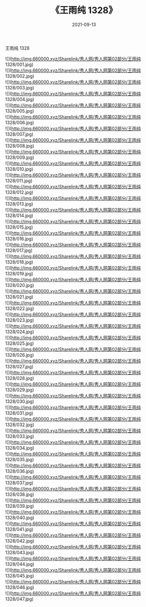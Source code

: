 ﻿---
layout: post
title:  《王雨纯 1328》
date:   2021-09-13
img: http://img.660000.xyz/Sharelink/秀人网/秀人网第02部分/王雨纯 1328/000.jpg
categories: [美女, 清纯, 唯美]
---

王雨纯 1328

  ![](http://img.660000.xyz/Sharelink/秀人网/秀人网第02部分/王雨纯 1328/001.jpg) <br> ![](http://img.660000.xyz/Sharelink/秀人网/秀人网第02部分/王雨纯 1328/002.jpg) <br> ![](http://img.660000.xyz/Sharelink/秀人网/秀人网第02部分/王雨纯 1328/003.jpg) <br> ![](http://img.660000.xyz/Sharelink/秀人网/秀人网第02部分/王雨纯 1328/004.jpg) <br> ![](http://img.660000.xyz/Sharelink/秀人网/秀人网第02部分/王雨纯 1328/005.jpg) <br> ![](http://img.660000.xyz/Sharelink/秀人网/秀人网第02部分/王雨纯 1328/006.jpg) <br> ![](http://img.660000.xyz/Sharelink/秀人网/秀人网第02部分/王雨纯 1328/007.jpg) <br> ![](http://img.660000.xyz/Sharelink/秀人网/秀人网第02部分/王雨纯 1328/008.jpg) <br> ![](http://img.660000.xyz/Sharelink/秀人网/秀人网第02部分/王雨纯 1328/009.jpg) <br> ![](http://img.660000.xyz/Sharelink/秀人网/秀人网第02部分/王雨纯 1328/010.jpg) <br> ![](http://img.660000.xyz/Sharelink/秀人网/秀人网第02部分/王雨纯 1328/011.jpg) <br> ![](http://img.660000.xyz/Sharelink/秀人网/秀人网第02部分/王雨纯 1328/012.jpg) <br> ![](http://img.660000.xyz/Sharelink/秀人网/秀人网第02部分/王雨纯 1328/013.jpg) <br> ![](http://img.660000.xyz/Sharelink/秀人网/秀人网第02部分/王雨纯 1328/014.jpg) <br> ![](http://img.660000.xyz/Sharelink/秀人网/秀人网第02部分/王雨纯 1328/015.jpg) <br> ![](http://img.660000.xyz/Sharelink/秀人网/秀人网第02部分/王雨纯 1328/016.jpg) <br> ![](http://img.660000.xyz/Sharelink/秀人网/秀人网第02部分/王雨纯 1328/017.jpg) <br> ![](http://img.660000.xyz/Sharelink/秀人网/秀人网第02部分/王雨纯 1328/018.jpg) <br> ![](http://img.660000.xyz/Sharelink/秀人网/秀人网第02部分/王雨纯 1328/019.jpg) <br> ![](http://img.660000.xyz/Sharelink/秀人网/秀人网第02部分/王雨纯 1328/020.jpg) <br> ![](http://img.660000.xyz/Sharelink/秀人网/秀人网第02部分/王雨纯 1328/021.jpg) <br> ![](http://img.660000.xyz/Sharelink/秀人网/秀人网第02部分/王雨纯 1328/022.jpg) <br> ![](http://img.660000.xyz/Sharelink/秀人网/秀人网第02部分/王雨纯 1328/023.jpg) <br> ![](http://img.660000.xyz/Sharelink/秀人网/秀人网第02部分/王雨纯 1328/024.jpg) <br> ![](http://img.660000.xyz/Sharelink/秀人网/秀人网第02部分/王雨纯 1328/025.jpg) <br> ![](http://img.660000.xyz/Sharelink/秀人网/秀人网第02部分/王雨纯 1328/026.jpg) <br> ![](http://img.660000.xyz/Sharelink/秀人网/秀人网第02部分/王雨纯 1328/027.jpg) <br> ![](http://img.660000.xyz/Sharelink/秀人网/秀人网第02部分/王雨纯 1328/028.jpg) <br> ![](http://img.660000.xyz/Sharelink/秀人网/秀人网第02部分/王雨纯 1328/029.jpg) <br> ![](http://img.660000.xyz/Sharelink/秀人网/秀人网第02部分/王雨纯 1328/030.jpg) <br> ![](http://img.660000.xyz/Sharelink/秀人网/秀人网第02部分/王雨纯 1328/031.jpg) <br> ![](http://img.660000.xyz/Sharelink/秀人网/秀人网第02部分/王雨纯 1328/032.jpg) <br> ![](http://img.660000.xyz/Sharelink/秀人网/秀人网第02部分/王雨纯 1328/033.jpg) <br> ![](http://img.660000.xyz/Sharelink/秀人网/秀人网第02部分/王雨纯 1328/034.jpg) <br> ![](http://img.660000.xyz/Sharelink/秀人网/秀人网第02部分/王雨纯 1328/035.jpg) <br> ![](http://img.660000.xyz/Sharelink/秀人网/秀人网第02部分/王雨纯 1328/036.jpg) <br> ![](http://img.660000.xyz/Sharelink/秀人网/秀人网第02部分/王雨纯 1328/037.jpg) <br> ![](http://img.660000.xyz/Sharelink/秀人网/秀人网第02部分/王雨纯 1328/038.jpg) <br> ![](http://img.660000.xyz/Sharelink/秀人网/秀人网第02部分/王雨纯 1328/039.jpg) <br> ![](http://img.660000.xyz/Sharelink/秀人网/秀人网第02部分/王雨纯 1328/040.jpg) <br> ![](http://img.660000.xyz/Sharelink/秀人网/秀人网第02部分/王雨纯 1328/041.jpg) <br> ![](http://img.660000.xyz/Sharelink/秀人网/秀人网第02部分/王雨纯 1328/042.jpg) <br> ![](http://img.660000.xyz/Sharelink/秀人网/秀人网第02部分/王雨纯 1328/043.jpg) <br> ![](http://img.660000.xyz/Sharelink/秀人网/秀人网第02部分/王雨纯 1328/044.jpg) <br> ![](http://img.660000.xyz/Sharelink/秀人网/秀人网第02部分/王雨纯 1328/045.jpg) <br> ![](http://img.660000.xyz/Sharelink/秀人网/秀人网第02部分/王雨纯 1328/046.jpg) <br> ![](http://img.660000.xyz/Sharelink/秀人网/秀人网第02部分/王雨纯 1328/047.jpg) <br>